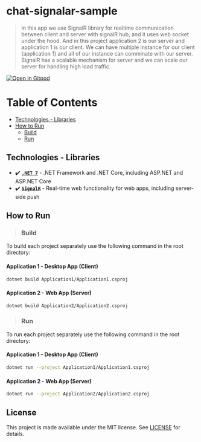 # chat-signalar-sample

> In this app we use SignalR library for realtime communication between client and server with signalR hub, and it uses web socket under the hood. And in this project application 2 is our server and application 1 is our client. 
> We can have multiple instance for our client (application 1) and all of our instance can comminate with our server.
> SignalR has a scalable mechanism for server and we can scale our server for handling high load traffic.


<a href="https://gitpod.io/#https://github.com/meysamhadeli/chat-signalar-sample"><img alt="Open in Gitpod" src="https://gitpod.io/button/open-in-gitpod.svg"/></a>

# Table of Contents

- [Technologies - Libraries](#technologies---libraries)
- [How to Run](#how-to-run)
  - [Build](#build)
  - [Run](#run)


## Technologies - Libraries

- ✔️ **[`.NET 7`](https://dotnet.microsoft.com/download)** - .NET Framework and .NET Core, including ASP.NET and ASP.NET Core
- ✔️ **[`SignalR`](https://github.com/SignalR/SignalR)** - Real-time web functionality for web apps, including server-side push


## How to Run

> ### Build

To build each project separately use the following command in the root directory: 

#### Application 1 - Desktop App (Client)
```bash
dotnet build Application1/Application1.csproj
```

#### Application 2 - Web App (Server)
```bash
dotnet build Application2/Application2.csproj
```

> ### Run

To run each project separately use the following command in the root directory: 

#### Application 1 - Desktop App (Client)
```bash
dotnet run --project Application1/Application1.csproj
```

#### Application 2 - Web App (Server)
```bash
dotnet run --project Application2/Application2.csproj
```

## License
This project is made available under the MIT license. See [LICENSE](https://github.com/meysamhadeli/chat-signalar-sample/blob/main/LICENSE) for details.
